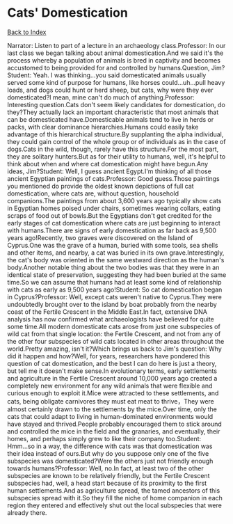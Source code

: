 # Cats' Domestication
[Back to Index](https://github.com/windows10010/tpoExtractor/blog/master/README.md)

Narrator: Listen to part of a lecture in an archaeology class.Professor: In our last class we began talking about animal domestication.And we said it's the process whereby a population of animals is bred in captivity and becomes accustomed to being provided for and controlled by humans.Question, Jim?Student: Yeah. I was thinking...you said domesticated animals usually served some kind of purpose for humans, like horses could...uh...pull heavy loads, and dogs could hunt or herd sheep, but cats, why were they ever domesticated?I mean, mine can't do much of anything.Professor: Interesting question.Cats don't seem likely candidates for domestication, do they?They actually lack an important characteristic that most animals that can be domesticated have.Domesticable animals tend to live in herds or packs, with clear dominance hierarchies.Humans could easily take advantage of this hierarchical structure.By supplanting the alpha individual, they could gain control of the whole group or of individuals as in the case of dogs.Cats in the wild, though, rarely have this structure.For the most part, they are solitary hunters.But as for their utility to humans, well, it's helpful to think about when and where cat domestication might have begun.Any ideas, Jim?Student: Well, I guess ancient Egypt.I'm thinking of all those ancient Egyptian paintings of cats.Professor: Good guess.Those paintings you mentioned do provide the oldest known depictions of full cat domestication, where cats are, without question, household companions.The paintings from about 3,600 years ago typically show cats in Egyptian homes poised under chairs, sometimes wearing collars, eating scraps of food out of bowls.But the Egyptians don't get credited for the early stages of cat domestication where cats are just beginning to interact with humans.There are signs of early domestication as far back as 9,500 years ago!Recently, two graves were discovered on the Island of Cyprus.One was the grave of a human, buried with some tools, sea shells and other items, and nearby, a cat was buried in its own grave.Interestingly, the cat's body was oriented in the same westward direction as the human's body.Another notable thing about the two bodies was that they were in an identical state of preservation, suggesting they had been buried at the same time.So we can assume that humans had at least some kind of relationship with cats as early as 9,500 years ago!Student: So cat domestication began in Cyprus?Professor: Well, except cats weren't native to Cyprus.They were undoubtedly brought over to the island by boat probably from the nearby coast of the Fertile Crescent in the Middle East.In fact, extensive DNA analysis has now confirmed what archaeologists have believed for quite some time.All modern domesticate cats arose from just one subspecies of wild cat from that single location: the Fertile Crescent, and not from any of the other four subspecies of wild cats located in other areas throughout the world.Pretty amazing, isn't it?Which brings us back to Jim's question: Why did it happen and how?Well, for years, researchers have pondered this question of cat domestication, and the best I can do here is just a theory, but tell me it doesn't make sense.In evolutionary terms, early settlements and agriculture in the Fertile Crescent around 10,000 years ago created a completely new environment for any wild animals that were flexible and curious enough to exploit it.Mice were attracted to these settlements, and cats, being obligate carnivores they must eat meat to thrive，They were almost certainly drawn to the settlements by the mice.Over time, only the cats that could adapt to living in human-dominated environments would have stayed and thrived.People probably encouraged them to stick around and controlled the mice in the field and the granaries, and eventually, their homes, and perhaps simply grew to like their company too.Student: Hmm...so in a way, the difference with cats was that domestication was their idea instead of ours.But why do you suppose only one of the five subspecies was domesticated?Were the others just not friendly enough towards humans?Professor: Well, no.In fact, at least two of the other subspecies are known to be relatively friendly, but the Fertile Crescent subspecies had, well, a head start because of its proximity to the first human settlements.And as agriculture spread, the tamed ancestors of this subspecies spread with it.So they fill the niche of home companion in each region they entered and effectively shut out the local subspecies that were already there.
 